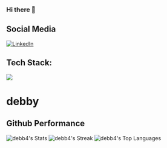 ### Hi there 👋


## Social Media
  [![LinkedIn](https://img.shields.io/badge/LinkedIn-%230077B5.svg?logo=linkedin&logoColor=white)]( https://www.linkedin.com/in/debby-azzahra-2a254124a/)
  
## Tech Stack:
<img src="{https://img.shields.io/badge/Flutter-02569B?style=for-the-badge&logo=flutter&logoColor=white}" />



# debby
 ## Github Performance
![debb4's Stats](https://github-readme-stats.vercel.app/api?username=debb4&theme=nightowl&show_icons=true&hide_border=false&count_private=true)
![debb4's Streak](https://github-readme-streak-stats.herokuapp.com/?user=debb4&theme=nightowl&hide_border=false)
![debb4's Top Languages](https://github-readme-stats.vercel.app/api/top-langs/?username=debb4&theme=nightowl&show_icons=true&hide_border=false&layout=compact)
  

